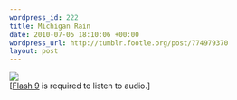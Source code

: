 ```yaml
--- 
wordpress_id: 222
title: Michigan Rain
date: 2010-07-05 18:10:06 +00:00
wordpress_url: http://tumblr.footle.org/post/774979370
layout: post
---
```

<img src="http://28.media.tumblr.com/tumblr_l5461zUOFj1qz6k71o1_500.jpg"/>
<br />
<script type="text/javascript" language="javascript" src="http://assets.tumblr.com/javascript/tumblelog.js?16"></script>
<span id="audio_player_774970550">[<a href="http://www.adobe.com/shockwave/download/download.cgi?P1_Prod_Version=ShockwaveFlash" target="_blank">Flash 9</a> is required to listen to audio.]</span><script type="text/javascript">replaceIfFlash(9,"audio_player_774970550",'\x3cdiv class=\x22audio_player\x22\x3e<embed type="application/x-shockwave-flash" src="http://tumblr.footle.org/swf/audio_player_black.swf?audio_file=http://www.tumblr.com/audio_file/774970550/tumblr_l545xjCa1u1qz6k71&color=FFFFFF" height="27" width="207" quality="best"></embed>\x3c/div\x3e')</script>
